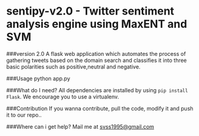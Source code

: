 # sentipy-v2.0 - Twitter sentiment analysis engine using MaxENT and SVM

###version 2.0
A flask web application which automates the process of gathering tweets based on the domain search and classifies it into three basic polarities such as positive,neutral and negative.

###Usage
    python app.py

###What do I need?
    All dependencies are installed by using `pip install Flask`. We encourage you to use a virtualenv.
    
###Contribution
If you wanna contribute, pull the code, modify it and push it to our repo..

###Where can i get help?
Mail me at [svss1995@gmail.com](mailto://svss1995@gmail.com)

